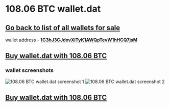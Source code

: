 # 108.06 BTC wallet.dat

## [Go back to list of all wallets for sale](https://mady2077.github.io/walletBTC/)

wallet address - **[1G3hJ3CJdovXiTyK1AWQpTevW1hHCQ7jsM](https://www.blockchain.com/btc/address/1G3hJ3CJdovXiTyK1AWQpTevW1hHCQ7jsM)**

## [Buy wallet.dat with 108.06 BTC](https://satoshidisk.com/pay/CBUqs5)

### wallet screenshots 
![108.06 BTC wallet.dat screenshot 1](https://i.imgur.com/Db8tfZV.png)
![108.06 BTC wallet.dat screenshot 2](https://i.imgur.com/OCO0tQU.png)

## [Buy wallet.dat with 108.06 BTC](https://satoshidisk.com/pay/CBUqs5)